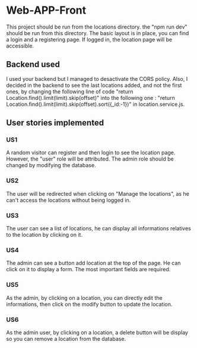 # Web-APP-Front

This project should be run from the locations directory. the "npm run dev" should be 
run from this directory. 
The basic layout is in place, you can find a login and a registering page.
If logged in, the location page will be accessible. 

## Backend used
I used your backend but I managed to desactivate the CORS policy. Also, I decided in the backend to see the last locations added, and not the first ones, by changing the following line of code "return Location.find().limit(limit).skip(offset)" into the following one : "return Location.find().limit(limit).skip(offset).sort({_id:-1})" in location.service.js. 

## User stories implemented

### US1
A random visitor can register and then login to see the location page. However, the "user" role will be attributed. The admin role should be changed by modifying the database. 

### US2
The user will be redirected when clicking on "Manage the locations", as he can't access the locations without being logged in.

### US3 
The user can see a list of locations, he can display all informations relatives to the location by clicking on it. 

### US4
The admin can see a button add location at the top of the page. He can click on it to display a form. The most important fields are required.

### US5
As the admin, by clicking on a location, you can directly edit the informations, then click on the modify button to update the location. 

### US6 
As the admin user, by clicking on a location, a delete button will be display so you can remove a location from the database. 



